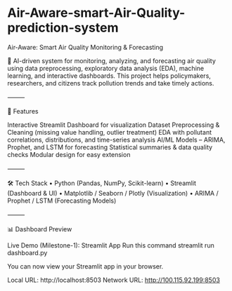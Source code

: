 # Air-Aware-smart-Air-Quality-prediction-system
Air-Aware: Smart Air Quality Monitoring & Forecasting

🚀 AI-driven system for monitoring, analyzing, and forecasting air quality using data preprocessing, exploratory data analysis (EDA), machine learning, and interactive dashboards.
This project helps policymakers, researchers, and citizens track pollution trends and take timely actions.

⸻

📌 Features

Interactive Streamlit Dashboard for visualization
Dataset Preprocessing & Cleaning (missing value handling, outlier treatment)
 EDA with pollutant correlations, distributions, and time-series analysis
AI/ML Models – ARIMA, Prophet, and LSTM for forecasting
Statistical summaries & data quality checks
Modular design for easy extension

⸻

🛠️ Tech Stack
	•	Python (Pandas, NumPy, Scikit-learn)
	•	Streamlit (Dashboard & UI)
	•	Matplotlib / Seaborn / Plotly (Visualization)
	•	ARIMA / Prophet / LSTM (Forecasting Models)

⸻

📊 Dashboard Preview

Live Demo (Milestone-1): Streamlit App
Run this command
streamlit run dashboard.py

  You can now view your Streamlit app in your browser.

  Local URL: http://localhost:8503
  Network URL: http://100.115.92.199:8503
